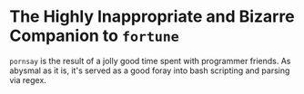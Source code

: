 # The Highly Inappropriate and Bizarre Companion to `fortune`
`pornsay` is the result of a jolly good time spent with programmer friends. As abysmal as it is, it's served as a good foray into bash scripting and parsing via regex.
